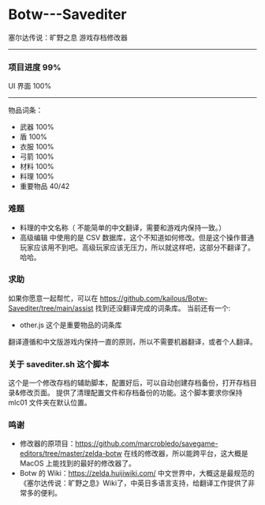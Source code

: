 # Botw---Savediter
塞尔达传说：旷野之息 游戏存档修改器

----

### 项目进度 99%

UI 界面 100%

----

物品词条：
- 武器 100%
- 盾 100%
- 衣服 100%
- 弓箭 100%
- 材料 100%
- 料理 100%
- 重要物品 40/42

### 难题

- 料理的中文名称（ 不能简单的中文翻译，需要和游戏内保持一致。）
- 高级编辑 中使用的是 CSV 数据库，这个不知道如何修改。但是这个操作普通玩家应该用不到吧。高级玩家应该无压力，所以就这样吧，这部分不翻译了。哈哈。

### 求助

如果你愿意一起帮忙，可以在 https://github.com/kailous/Botw-Savediter/tree/main/assist 找到还没翻译完成的词条库。
当前还有一个: 

- other.js 这个是重要物品的词条库

翻译遵循和中文版游戏内保持一直的原则，所以不需要机器翻译，或者个人翻译。

### 关于 savediter.sh 这个脚本

这个是一个修改存档的辅助脚本，配置好后，可以自动创建存档备份，打开存档目录&修改页面。
提供了清理配置文件和存档备份的功能。这个脚本要求你保持 mlc01 文件夹在默认位置。

### 鸣谢
- 修改器的原项目：https://github.com/marcrobledo/savegame-editors/tree/master/zelda-botw
  在线的修改器，所以能跨平台，这大概是 MacOS 上能找到的最好的修改器了。
- Botw 的 Wiki：https://zelda.huijiwiki.com/
  中文世界中，大概这是最规范的《塞尔达传说：旷野之息》Wiki了，中英日多语言支持，给翻译工作提供了非常多的便利。
